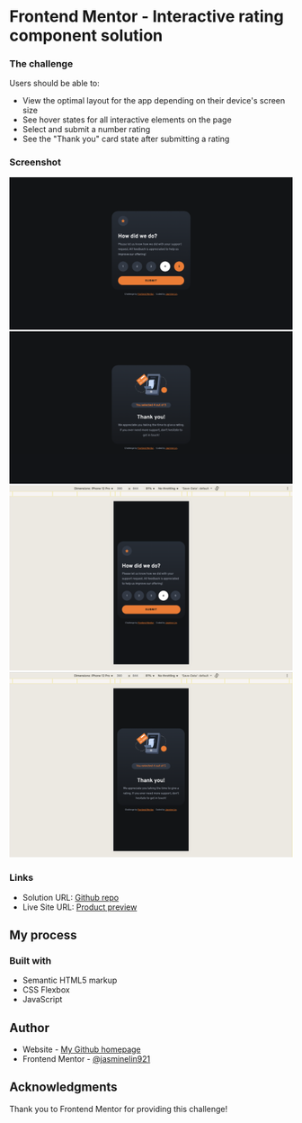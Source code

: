 # Frontend Mentor - Interactive rating component solution

### The challenge

Users should be able to:

- View the optimal layout for the app depending on their device's screen size
- See hover states for all interactive elements on the page
- Select and submit a number rating
- See the "Thank you" card state after submitting a rating

### Screenshot

![](./screenshot1.png)
![](./screenshot2.png)
![](./screenshot3.png)
![](./screenshot4.png)

### Links

- Solution URL: [Github repo](https://github.com/jasminelin921/frontend-mentor-solutions/tree/main/03_interactive-rating-component)
- Live Site URL: [Product preview](https://jasminelin921.github.io/frontend-mentor-solutions/03_interactive-rating-component/)

## My process

### Built with

- Semantic HTML5 markup
- CSS Flexbox
- JavaScript

## Author

- Website - [My Github homepage](https://github.com/jasminelin921)
- Frontend Mentor - [@jasminelin921](https://www.frontendmentor.io/profile/jasminelin921)

## Acknowledgments

Thank you to Frontend Mentor for providing this challenge!
